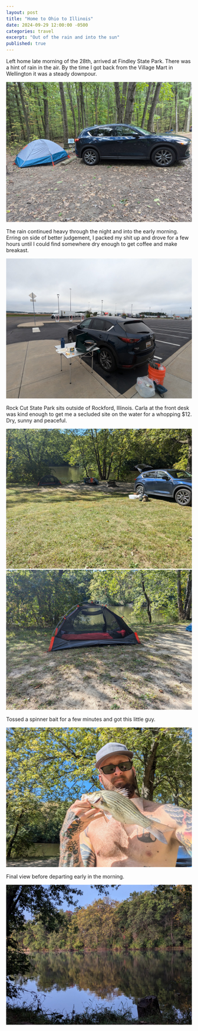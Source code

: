 ```yaml
---
layout: post
title: "Home to Ohio to Illinois"
date: 2024-09-29 12:00:00 -0500
categories: travel
excerpt: "Out of the rain and into the sun"
published: true
---
```


Left home late morning of the 28th, arrived at Findley State Park.  There was a hint of rain in the air.  By the time I got back from the Village Mart in Wellington it was a steady downpour.  

  <div class="post-image-container">
    <img src="/assets/img/travel/findleystatepark.jpg" alt="Findley State Park" class="post-image">
  </div>

The rain continued heavy through the night and into the early morning.  Erring on side of better judgement, I packed my shit up and drove for a few hours until I could find somewhere dry enough to get coffee and make breakast.


  <div class="post-image-container">
    <img src="/assets/img/travel/somewhereindiana.jpg" alt="Rest stop in Indiana" class="post-image">
  </div>

Rock Cut State Park sits outside of Rockford, Illinois.  Carla at the front desk was kind enough to get me a secluded site on the water for a whopping $12.  Dry, sunny and peaceful. 


  <div class="post-image-container">
    <img src="/assets/img/travel/rock-cut-sp-1.jpg" alt="Findley State Park" class="post-image">
  </div>

  
  <div class="post-image-container">
    <img src="/assets/img/travel/rock-cut-sp-2.jpg" alt="Findley State Park" class="post-image">
  </div>

Tossed a spinner bait for a few minutes and got this little guy.  
  <div class="post-image-container">
    <img src="/assets/img/travel/bass-in-Illinois.jpg" alt="Findley State Park" class="post-image">
  </div>

  Final view before departing early in the morning.

  <div class="post-image-container">
    <img src="/assets/img/travel/rock-cut-sp-3.jpg" alt="Findley State Park" class="post-image">
  </div>